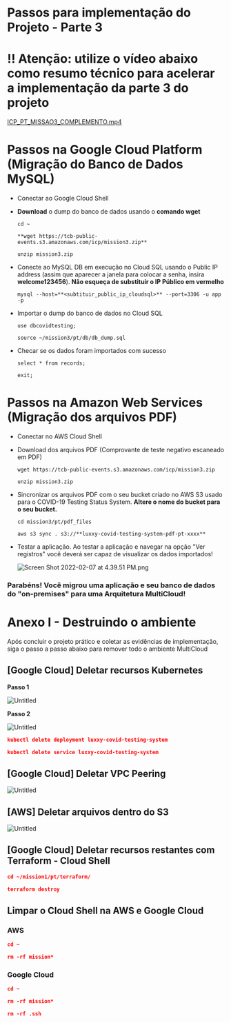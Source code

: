 # Passos para implementação do Projeto - Parte 3

# ‼️ Atenção: utilize o vídeo abaixo como resumo técnico para acelerar a implementação da parte 3 do projeto

[ICP_PT_MISSAO3_COMPLEMENTO.mp4](https://prod-files-secure.s3.us-west-2.amazonaws.com/0d1b678b-cd91-4256-93c7-73b2e82396d5/1b5d6290-5872-4457-ba01-4e6754bda879/ICP_PT_MISSAO3_COMPLEMENTO.mp4)

# Passos na Google Cloud Platform (Migração do Banco de Dados MySQL)

- Conectar ao Google Cloud Shell
- **Download** o dump do banco de dados usando o **comando wget**
    
    ```
    cd ~
    ```
    
    ```
    **wget https://tcb-public-events.s3.amazonaws.com/icp/mission3.zip**
    ```
    
    ```
    unzip mission3.zip
    ```
    
- Conecte ao MySQL DB em execução no Cloud SQL usando o Public IP address (assim que aparecer a janela para colocar a senha, insira **welcome123456**). **Não esqueça de substituir o IP Público em vermelho**
    
    ```
    mysql --host=**<subtituir_public_ip_cloudsql>** --port=3306 -u app -p
    ```
    
- Importar o dump do banco de dados no Cloud SQL
    
    ```
    use dbcovidtesting;
    ```
    
    ```
    source ~/mission3/pt/db/db_dump.sql
    ```
    
- Checar se os dados foram importados com sucesso
    
    ```
    select * from records;
    ```
    
    ```
    exit;
    ```
    

# Passos na Amazon Web Services (Migração dos arquivos PDF)

- Conectar no AWS Cloud Shell
- Download dos arquivos PDF (Comprovante de teste negativo escaneado em PDF)
    
    ```
    wget https://tcb-public-events.s3.amazonaws.com/icp/mission3.zip
    ```
    
    ```
    unzip mission3.zip
    ```
    
- Sincronizar os arquivos PDF com o seu bucket criado no AWS S3 usado para o COVID-19 Testing Status System. **Altere o nome do bucket para o seu bucket.**
    
    ```
    cd mission3/pt/pdf_files
    ```
    
    ```
    aws s3 sync . s3://**luxxy-covid-testing-system-pdf-pt-xxxx**
    ```
    
- Testar a aplicação. Ao testar a aplicação e navegar na opção "Ver registros" você deverá ser capaz de visualizar os dados importados!
    
    ![Screen Shot 2022-02-07 at 4.39.51 PM.png](https://s3-us-west-2.amazonaws.com/secure.notion-static.com/5c710178-ec07-4aa5-8259-cec6e3484820/Screen_Shot_2022-02-07_at_4.39.51_PM.png)
    

### **Parabéns! Você migrou uma aplicação e seu banco de dados do "on-premises" para uma Arquitetura MultiCloud!**

# Anexo I - Destruindo o ambiente

Após concluir o projeto prático e coletar as evidências de implementação, siga o passo a passo abaixo para remover todo o ambiente MultiCloud

## [Google Cloud] Deletar recursos Kubernetes

**Passo 1**

![Untitled](https://prod-files-secure.s3.us-west-2.amazonaws.com/0d1b678b-cd91-4256-93c7-73b2e82396d5/6d73fcef-a630-488b-bcc8-30361c5a4aee/Untitled.png)

**Passo 2**

![Untitled](https://prod-files-secure.s3.us-west-2.amazonaws.com/0d1b678b-cd91-4256-93c7-73b2e82396d5/e424139b-dce0-4612-b685-340c53d81639/Untitled.png)

```json
kubectl delete deployment luxxy-covid-testing-system
```

```json
kubectl delete service luxxy-covid-testing-system
```

## [Google Cloud] Deletar VPC Peering

![Untitled](https://prod-files-secure.s3.us-west-2.amazonaws.com/0d1b678b-cd91-4256-93c7-73b2e82396d5/130abec1-80d7-42d5-b94f-eef0eefaa5d8/Untitled.png)

## [AWS] Deletar arquivos dentro do S3

![Untitled](https://prod-files-secure.s3.us-west-2.amazonaws.com/0d1b678b-cd91-4256-93c7-73b2e82396d5/d6030130-04b4-4f3d-bbd5-9b89c80312dd/Untitled.png)

## [Google Cloud] Deletar recursos restantes com Terraform - Cloud Shell

```json
cd ~/mission1/pt/terraform/
```

```json
terraform destroy
```

## Limpar o Cloud Shell na AWS e Google Cloud

### AWS

```json
cd ~
```

```json
rm -rf mission*
```

### Google Cloud

```json
cd ~
```

```json
rm -rf mission*
```

```json
rm -rf .ssh
```